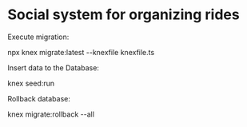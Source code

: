 # Social system for organizing rides

Execute migration:

npx knex migrate:latest --knexfile knexfile.ts

Insert data to the Database:

knex seed:run

Rollback database:

knex migrate:rollback --all